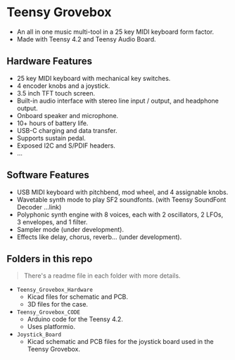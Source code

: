 # Teensy Grovebox
- An all in one music multi-tool in  a 25 key MIDI keyboard form factor.
- Made with Teensy 4.2 and Teensy Audio Board.
## Hardware Features
- 25 key MIDI keyboard with mechanical key switches.
- 4 encoder knobs and a joystick.
- 3.5 inch TFT touch screen.
- Built-in audio interface with stereo line input / output, and headphone output.
- Onboard speaker and microphone.
- 10+ hours of battery life.
- USB-C charging and data transfer.
- Supports sustain pedal.
- Exposed I2C and S/PDIF headers.
- ...

## Software Features
- USB MIDI keyboard with pitchbend, mod wheel, and 4 assignable knobs.
- Wavetable synth mode to play SF2 soundfonts. (with Teensy SoundFont Decoder ...link)
- Polyphonic synth engine with 8 voices, each with 2 oscillators, 2 LFOs, 3 envelopes, and 1 filter.
- Sampler mode (under development).
- Effects like delay, chorus, reverb... (under development).

## Folders in this repo
> There's a readme file in each folder with more details.
- `Teensy_Grovebox_Hardware`
    - Kicad files for schematic and PCB. 
    - 3D files for the case.
- `Teensy_Grovebox_CODE`
    - Arduino code for the Teensy 4.2.
    - Uses platformio.
- `Joystick_Board`
    - Kicad schematic and PCB files for the joystick board used in the Teensy Grovebox.